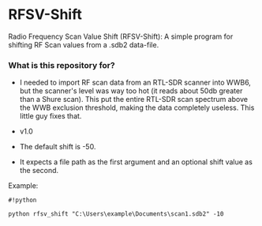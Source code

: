 # RFSV-Shift #

Radio Frequency Scan Value Shift (RFSV-Shift): A simple program for shifting RF Scan values from a .sdb2 data-file.

### What is this repository for? ###

* I needed to import RF scan data from an RTL-SDR scanner into WWB6, but the scanner's level was way too hot (it reads about 50db greater than a Shure scan). This put the entire RTL-SDR scan spectrum above the WWB exclusion threshold, making the data completely useless. This little guy fixes that. 
* v1.0

* The default shift is -50.
* It expects a file path as the first argument and an optional shift value as the second.

Example: 
```
#!python

python rfsv_shift "C:\Users\example\Documents\scan1.sdb2" -10
```
